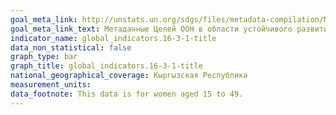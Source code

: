 ```yaml
---
goal_meta_link: http://unstats.un.org/sdgs/files/metadata-compilation/Metadata-Goal-16.pdf
goal_meta_link_text: Метаданные Целей ООН в области устойчивого развития (PDF, 222 КБ)
indicator_name: global_indicators.16-3-1-title
data_non_statistical: false
graph_type: bar
graph_title: global_indicators.16-3-1-title
national_geographical_coverage: Кыргызская Республика
measurement_units: 
data_footnote: This data is for women aged 15 to 49.
---
```

